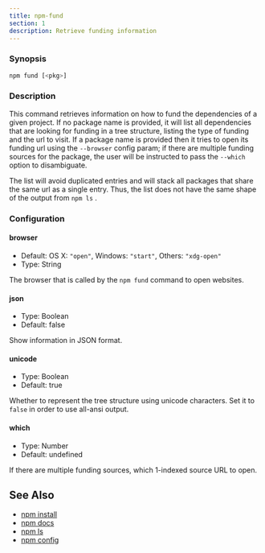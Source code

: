 ```yaml
---
title: npm-fund
section: 1
description: Retrieve funding information
---
```


### Synopsis

``` bash
npm fund [<pkg>]
```

### Description

This command retrieves information on how to fund the dependencies of a
given project. If no package name is provided, it will list all
dependencies that are looking for funding in a tree structure, listing the
type of funding and the url to visit. If a package name is provided then it
tries to open its funding url using the `--browser` config param; if there
are multiple funding sources for the package, the user will be instructed
to pass the `--which` option to disambiguate.

The list will avoid duplicated entries and will stack all packages that
share the same url as a single entry. Thus, the list does not have the same
shape of the output from `npm ls` .

### Configuration

#### browser

* Default: OS X: `"open"`, Windows: `"start"`, Others: `"xdg-open"`
* Type: String

The browser that is called by the `npm fund` command to open websites.

#### json

* Type: Boolean
* Default: false

Show information in JSON format.

#### unicode

* Type: Boolean
* Default: true

Whether to represent the tree structure using unicode characters.
Set it to `false` in order to use all-ansi output.

#### which

* Type: Number
* Default: undefined

If there are multiple funding sources, which 1-indexed source URL to open.

## See Also

* [npm install](/commands/npm-install)
* [npm docs](/commands/npm-docs)
* [npm ls](/commands/npm-ls)
* [npm config](/commands/npm-config)
